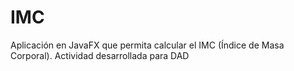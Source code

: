 # IMC
Aplicación en JavaFX que permita calcular el IMC (Índice de Masa Corporal). Actividad desarrollada para DAD
